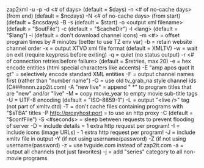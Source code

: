 zap2xml 
  -u <username>
  -p <password>
  -d <# of days> (default = $days)
  -n <# of no-cache days> (from end)   (default = $ncdays)
  -N <# of no-cache days> (from start) (default = $ncsdays)
  -B <no-cache day>
  -s <start day offset> (default = $start)
  -o <output xml filename> (default = "$outFile")
  -c <cacheDirectory> (default = "$cacheDir")
  -l <lang> (default = "$lang")
  -i <iconDirectory> (default = don't download channel icons)
  -m <#> = offset program times by # minutes (better to use TZ env var)
  -b = retain website channel order
  -x = output XTVD xml file format (default = XMLTV)
  -w = wait on exit (require keypress before exiting)
  -q = quiet (no status output)
  -r <# of connection retries before failure> (default = $retries, max 20)
  -e = hex encode entities (html special characters like accents)
  -E "amp apos quot lt gt" = selectively encode standard XML entities
  -F = output channel names first (rather than "number name")
  -O = use old tv_grab_na style channel ids (C###nnnn.zap2it.com)
  -A "new live" = append " *" to program titles that are "new" and/or "live"
  -M = copy movie_year to empty movie sub-title tags
  -U = UTF-8 encoding (default = "ISO-8859-1")
  -L = output "<live />" tag (not part of xmltv.dtd)
  -T = don't cache files containing programs with "$sTBA" titles 
  -P <http://proxyhost:port> = to use an http proxy
  -C <configuration file> (default = "$confFile")
  -S <#seconds> = sleep between requests to prevent flooding of server 
  -D = include details = 1 extra http request per program!
  -I = include icons (image URLs) - 1 extra http request per program!
  -J <xmltv> = include xmltv file in output
  -Y <lineupId> (if not using username/password)
  -Z <zipcode> (if not using username/password)
  -z = use tvguide.com instead of zap2it.com
  -a = output all channels (not just favorites) 
  -j = add "series" category to all non-movie programs
